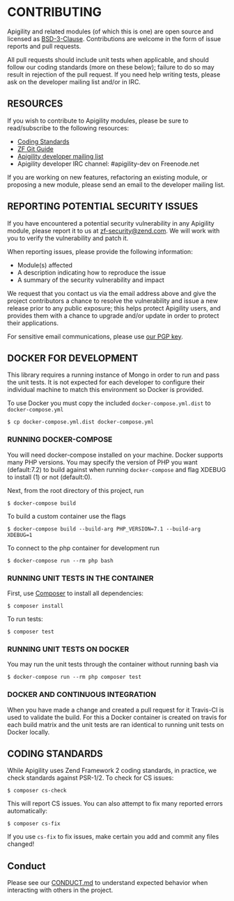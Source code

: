 # CONTRIBUTING

Apigility and related modules (of which this is one) are open source and licensed
as [BSD-3-Clause](http://opensource.org/licenses/BSD-3-Clause). Contributions
are welcome in the form of issue reports and pull requests.

All pull requests should include unit tests when applicable, and should follow
our coding standards (more on these below); failure to do so may result in
rejection of the pull request. If you need help writing tests, please ask on the
developer mailing list and/or in IRC.

## RESOURCES

If you wish to contribute to Apigility modules, please be sure to
read/subscribe to the following resources:

 -  [Coding Standards](https://github.com/zendframework/zf2/wiki/Coding-Standards)
 -  [ZF Git Guide](https://github.com/zendframework/zf2/blob/master/README-GIT.md)
 -  [Apigility developer mailing list](http://bit.ly/apigility-dev)
 -  Apigility developer IRC channel: #apigility-dev on Freenode.net

If you are working on new features, refactoring an existing module, or proposing
a new module, please send an email to the developer mailing list.

## REPORTING POTENTIAL SECURITY ISSUES

If you have encountered a potential security vulnerability in any Apigility
module, please report it to us at [zf-security@zend.com](mailto:zf-security@zend.com).
We will work with you to verify the vulnerability and patch it.

When reporting issues, please provide the following information:

- Module(s) affected
- A description indicating how to reproduce the issue
- A summary of the security vulnerability and impact

We request that you contact us via the email address above and give the project
contributors a chance to resolve the vulnerability and issue a new release prior
to any public exposure; this helps protect Apigility users, and provides them
with a chance to upgrade and/or update in order to protect their applications.

For sensitive email communications, please use
[our PGP key](http://framework.zend.com/zf-security-pgp-key.asc).

## DOCKER FOR DEVELOPMENT

This library requires a running instance of Mongo in order to run and pass
the unit tests.  It is not expected for each developer to configure their
individual machine to match this environment so Docker is provided.

To use Docker you must copy the included `docker-compose.yml.dist` to `docker-compose.yml`

```
$ cp docker-compose.yml.dist docker-compose.yml
```

### RUNNING DOCKER-COMPOSE

You will need docker-compose installed on your machine.
Docker supports many PHP versions.  You may specify the version of PHP you
want (default:7.2) to build against when running `docker-compose` and flag XDEBUG to
install (1) or not (default:0).

Next, from the root directory of this project, run

```
$ docker-compose build
```

To build a custom container use the flags

```
$ docker-compose build --build-arg PHP_VERSION=7.1 --build-arg XDEBUG=1
```

To connect to the php container for development run

```
$ docker-compose run --rm php bash
```

### RUNNING UNIT TESTS IN THE CONTAINER

First, use [Composer](https://getcomposer.org) to install all dependencies:

```console
$ composer install
```

To run tests:

```console
$ composer test
```

### RUNNING UNIT TESTS ON DOCKER

You may run the unit tests through the container without running bash via

```
$ docker-compose run --rm php composer test
```

### DOCKER AND CONTINUOUS INTEGRATION

When you have made a change and created a pull request for it Travis-CI is used
to validate the build.  For this a Docker container is created on travis for each
build matrix and the unit tests are ran identical to running unit tests on Docker locally.

## CODING STANDARDS

While Apigility uses Zend Framework 2 coding standards, in practice, we check
standards against PSR-1/2. To check for CS issues:

```console
$ composer cs-check
```

This will report CS issues. You can also attempt to fix many reported errors
automatically:

```console
$ composer cs-fix
```

If you use `cs-fix` to fix issues, make certain you add and commit any files
changed!

## Conduct

Please see our [CONDUCT.md](CONDUCT.md) to understand expected behavior when interacting with others in the project.
